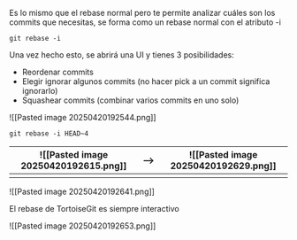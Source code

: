 Es lo mismo que el rebase normal pero te permite analizar cuáles son los commits que necesitas, se forma como un rebase normal con el atributo -i

```shell
git rebase -i
```

Una vez hecho esto, se abrirá una UI y tienes 3 posibilidades:

- Reordenar commits
- Elegir ignorar algunos commits (no hacer pick a un commit significa ignorarlo)
- Squashear commits (combinar varios commits en uno solo)

![[Pasted image 20250420192544.png]]

```shell
git rebase -i HEAD~4
```


| ![[Pasted image 20250420192615.png]] | --> | ![[Pasted image 20250420192629.png]] |
| ------------------------------------ | --- | ------------------------------------ |
|                                      |     |                                      |
![[Pasted image 20250420192641.png]]

El rebase de TortoiseGit es siempre interactivo

![[Pasted image 20250420192653.png]]